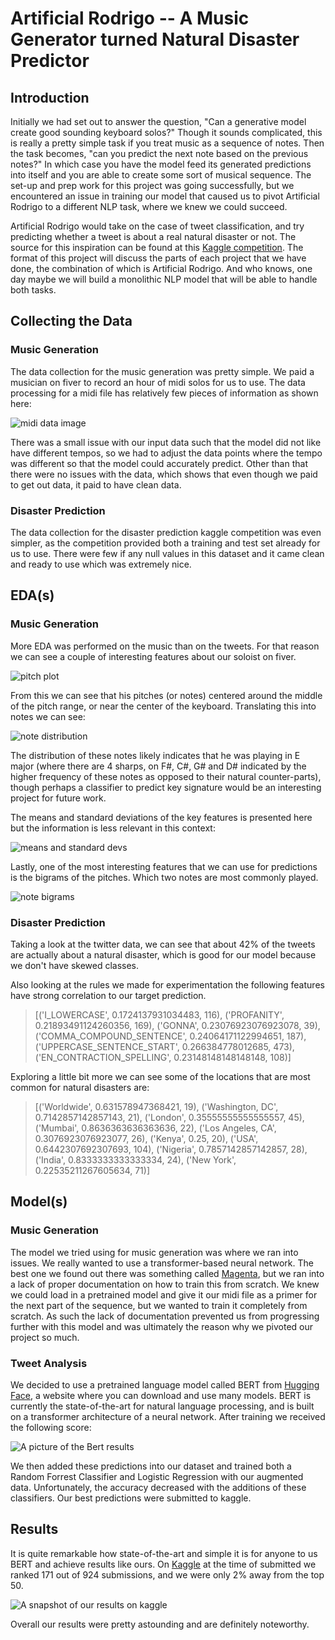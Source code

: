 # Artificial Rodrigo -- A Music Generator turned Natural Disaster Predictor

## Introduction
Initially we had set out to answer the question, "Can a generative model create good sounding keyboard solos?" Though it sounds complicated, this is really a pretty simple task if you treat music as a sequence of notes. Then the task becomes, "can you predict the next note based on the previous notes?" In which case you have the model feed its generated predictions into itself and you are able to create some sort of musical sequence. The set-up and prep work for this project was going successfully, but we encountered an issue in training our model that caused us to pivot Artificial Rodrigo to a different NLP task, where we knew we could succeed.

Artificial Rodrigo would take on the case of tweet classification, and try predicting whether a tweet is about a real natural disaster or not. The source for this inspiration can be found at this [Kaggle competition](https://www.kaggle.com/c/nlp-getting-started). The format of this project will discuss the parts of each project that we have done, the combination of which is Artificial Rodrigo. And who knows, one day maybe we will build a monolithic NLP model that will be able to handle both tasks.

## Collecting the Data

### Music Generation
The data collection for the music generation was pretty simple. We paid a musician on fiver to record an hour of midi solos for us to use. The data processing for a midi file has relatively few pieces of information as shown here:

![midi data image](/images/midi.png)

There was a small issue with our input data such that the model did not like have different tempos, so we had to adjust the data points where the tempo was different so that the model could accurately predict. Other than that there were no issues with the data, which shows that even though we paid to get out data, it paid to have clean data.

### Disaster Prediction

The data collection for the disaster prediction kaggle competition was even simpler, as the competition provided both a training and test set already for us to use. There were few if any null values in this dataset and it came clean and ready to use which was extremely nice.


## EDA(s)

### Music Generation
More EDA was performed on the music than on the tweets. For that reason we can see a couple of interesting features about our soloist on fiver.

![pitch plot](/images/pitch.png)

From this we can see that his pitches (or notes) centered around the middle of the pitch range, or near the center of the keyboard. Translating this into notes we can see:

![note distribution](/images/note.png)

The distribution of these notes likely indicates that he was playing in E major (where there are 4 sharps, on F#, C#, G# and D# indicated by the higher frequency of these notes as opposed to their natural counter-parts), though perhaps a classifier to predict key signature would be an interesting project for future work. 

The means and standard deviations of the key features is presented here but the information is less relevant in this context:

![means and standard devs](/images/features.png)

Lastly, one of the most interesting features that we can use for predictions is the bigrams of the pitches. Which two notes are most commonly played.

![note bigrams](/images/bigrams.png)

### Disaster Prediction
Taking a look at the twitter data, we can see that about 42% of the tweets are actually about a natural disaster, which is good for our model because we don't have skewed classes.

Also looking at the rules we made for experimentation the following features have strong correlation to our target prediction.

>[('I_LOWERCASE', 0.1724137931034483, 116), ('PROFANITY', 0.21893491124260356, 169), ('GONNA', 0.23076923076923078, 39), ('COMMA_COMPOUND_SENTENCE', 0.24064171122994651, 187), ('UPPERCASE_SENTENCE_START', 0.266384778012685, 473), ('EN_CONTRACTION_SPELLING', 0.23148148148148148, 108)]

Exploring a little bit more we can see some of the locations that are most common for natural disasters are:

>[('Worldwide', 0.631578947368421, 19), ('Washington, DC', 0.7142857142857143, 21), ('London', 0.35555555555555557, 45), ('Mumbai', 0.8636363636363636, 22), ('Los Angeles, CA', 0.3076923076923077, 26), ('Kenya', 0.25, 20), ('USA', 0.6442307692307693, 104), ('Nigeria', 0.7857142857142857, 28), ('India', 0.8333333333333334, 24), ('New York', 0.22535211267605634, 71)]


## Model(s)

### Music Generation
The model we tried using for music generation was where we ran into issues. We really wanted to use a transformer-based neural network. The best one we found out there was something called [Magenta](https://magenta.tensorflow.org/), but we ran into a lack of proper documentation on how to train this from scratch. We knew we could load in a pretrained model and give it our midi file as a primer for the next part of the sequence, but we wanted to train it completely from scratch. As such the lack of documentation prevented us from progressing further with this model and was ultimately the reason why we pivoted our project so much.

### Tweet Analysis
We decided to use a pretrained language model called BERT from [Hugging Face](https://huggingface.co/), a website where you can download and use many models. BERT is currently the state-of-the-art for natural language processing, and is built on a transformer architecture of a neural network. After training we received the following score:

![A picture of the Bert results](/images/bert.png)

We then added these predictions into our dataset and trained both a Random Forrest Classifier and Logistic Regression with our augmented data. Unfortunately, the accuracy decreased with the additions of these classifiers. Our best predictions were submitted to kaggle.

## Results
It is quite remarkable how state-of-the-art and simple it is for anyone to us BERT and achieve results like ours. On [Kaggle](https://www.kaggle.com/c/nlp-getting-started) at the time of submitted we ranked 171 out of 924 submissions, and we were only 2% away from the top 50.

![A snapshot of our results on kaggle](/images/results.png)

Overall our results were pretty astounding and are definitely noteworthy.